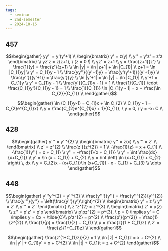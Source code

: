 ```yaml
---
tags:
  - seminar
  - 2nd-semester
  - 2024-10-16
---
```

## 457

$$\begin{gather}
yy'' = y'(y'+1) \\
\begin{bmatrix}
y' = z(y) \\
y'' = y'z' = z'z
\end{bmatrix} \\
yz'z = z(z+1), \ (z = 0 !) \\
yz' = z+1 \\
y = \frac{z+1}{z'} \\
\frac{1}{y} = \frac{z'}{z+1} \\
\ln |y| = \ln |z+1| + \ln |C_{1}| \\ 
z+1 =  \ln |C_{1}y| \\
y' = C_{1}y - 1 \\
\frac{yy''}{(y'+1)y} = \frac{y'(y'+1)}{(y'+1)y} \\
\frac{y''}{(y'+1)} = \frac{y'}{y} \\
\ln |y'+1| = \ln |y| + \ln |C_{1}| \\
y'+1 = C_{1}y \\
y' = C_{1}y - 1 \\
\frac{y'}{C_{1}y - 1} = 1 \\
\frac{1}{C_{1}} \cdot \frac{C_{1}y'}{C_{1}y - 1} = 1 \\
\frac{1}{C_{1}} \ln |C_{1}y - 1| = x + \frac{\ln C_{2}}{C_{1}} \\
\end{gather}$$

$$\begin{gather}
\ln (C_{1}y-1) = C_{1}x + \ln C_{2} \\
C_{1}y - 1 = C_{2}e^{C_{1}x} \\
y = \frac{C_{2}e^{C_{1}x} + 1}{C_{1}}, \ y = 0, \ y = -x+C \\
\end{gather}$$

## 428

$$\begin{gather}
y''' = y''^{2} \\
\begin{bmatrix}
y'' = z(x) \\
y''' = z' \\
\end{bmatrix} \\
z' = z^{2} \\
\frac{z'}{z^{2}} = 1 \\
-\frac{1}{z} = x + C_{1} \\
-\frac{1}{y''} = x + C_{1} \\
y'' = -\frac{1}{x + C_{1}} \\
y' = \int \frac{dx}{x+C_{1}} \\
y' = \ln (x + C_{1}) + C_{2} \\
y = \int \left( \ln (x+C_{1}) + C_{2} \right)  \, dx  \\
y = C_{2}x - (x+C_{1})\ln (x+C_{1}) - x - C_{1}  + C_{3} \\
\dots
\end{gather}$$

## 448

$$\begin{gather}
y'''y'^{2} = y''^{3} \\
\frac{y'''}{y''} = \frac{y''^{2}}{y'^{2}} \\
\frac{y'''}{y''} = \left(\frac{y''}{y'}\right)^{2} \\
\begin{bmatrix}
y' = z \\
y'' = z' \\
y''' = z''
\end{bmatrix} \\
z''z^{2} = z'^{3} \\
\begin{bmatrix}
z' = p(z) \\
z'' = p'z' = p'p
\end{bmatrix} \\
p'pz^{2} = p^{3}, \ p = 0 \implies y' = C \implies y = Cx + \tilde{C}\\
p'z^{2} = p^{2} \\
\frac{p'}{p^{2}} = \frac{1}{z^{2}} \\
\frac{1}{p} = \frac{1}{z} + C_{1} \\
p = \frac{z}{1 + C_{1}z} \\
z' = \frac{z}{1+C_{1}z} \\
\end{gather}$$

$$\begin{gather}
\frac{z'(1+C_{1}z)}{z} = 1 \\
\ln |z| + C_{1}z = x + C^{2} \\
\ln |y'| + C_{1}y' = x + C^{2} \\
\ln |t| + C_{1}t = z + C^{2}
\end{gather}$$